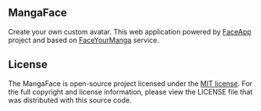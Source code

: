## MangaFace
Create your own custom avatar. This web application powered by [FaceApp](https://github.com/negarang/face-app) project and based on [FaceYourManga](https://www.faceyourmanga.com/) service.

## License
The MangaFace is open-source project licensed under the [MIT license](https://opensource.org/licenses/MIT). For the full copyright and license information, please view the LICENSE file that was distributed with this source code.